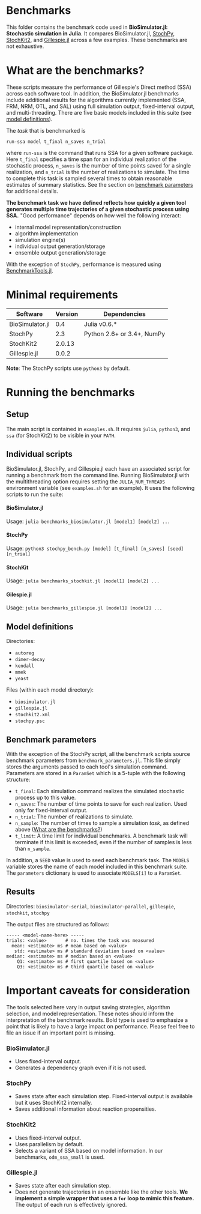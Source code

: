 # Benchmarks

This folder contains the benchmark code used in **BioSimulator.jl: Stochastic simulation in Julia**.
It compares BioSimulator.jl, [StochPy](http://stochpy.sourceforge.net/), [StochKit2](https://sourceforge.net/projects/stochkit/), and [Gillespie.jl](https://github.com/sdwfrost/Gillespie.jl) across a few examples. These benchmarks are not exhaustive.

# What are the benchmarks?

These scripts measure the performance of Gillespie's Direct method (SSA) across each software tool.
In addition, the BioSimulator.jl benchmarks include additional results for the algorithms currently implemented (SSA, FRM, NRM, OTL, and SAL) using full simulation output, fixed-interval output, and multi-threading.
There are five basic models included in this suite (see [model definitions](#Model-definitons)).

The *task* that is benchmarked is

```
run-ssa model t_final n_saves n_trial
```

where `run-ssa` is the command that runs SSA for a given software package.
Here `t_final` specifies a time span for an individual realization of the stochastic process, `n_saves` is the number of time points saved for a single realization, and `n_trial` is the number of realizations to simulate.
The time to complete this task is sampled several times to obtain reasonable estimates of summary statistics.
See the section on [benchmark parameters](#Benchmark-parameters) for additional details.

**The benchmark task we have defined reflects how quickly a given tool generates multiple time trajectories of a given stochastic process using SSA.**
"Good performance" depends on how well the following interact:

- internal model representation/construction
- algorithm implementation
- simulation engine(s)
- individual output generation/storage
- ensemble output generation/storage

With the exception of `StochPy`, performance is measured using [BenchmarkTools.jl](https://github.com/JuliaCI/BenchmarkTools.jl).

# Minimal requirements

| Software        | Version | Dependencies               |
|-----------------|---------|----------------------------|
| BioSimulator.jl | 0.4     | Julia v0.6.*               |
| StochPy         | 2.3     | Python 2.6+ or 3.4+, NumPy |
| StochKit2       | 2.0.13  |                            |
| Gillespie.jl    | 0.0.2   |                            |

**Note**: The StochPy scripts use `python3` by default.

# Running the benchmarks

## Setup

The main script is contained in `examples.sh`.
It requires `julia`, `python3`, and `ssa` (for StochKit2) to be visible in your `PATH`.

## Individual scripts

BioSimulator.jl, StochPy, and Gillespie.jl each have an associated script for running a benchmark from the command line.
Running BioSimulator.jl with the multithreading option requires setting the `JULIA_NUM_THREADS` environment variable (see `examples.sh` for an example).
It uses the following scripts to run the suite:

#### BioSimulator.jl

Usage: `julia benchmarks_biosimulator.jl [model1] [model2] ...`

#### StochPy

Usage: `python3 stochpy_bench.py [model] [t_final] [n_saves] [seed] [n_trial]`

#### StochKit

Usage: `julia benchmarks_stochkit.jl [model1] [model2] ...`

#### Gilespie.jl

Usage: `julia benchmarks_gillespie.jl [model1] [model2] ...`

## Model definitions

Directories:
- `autoreg`
- `dimer-decay`
- `kendall`
- `mmek`
- `yeast`

Files (within each model directory):

- `biosimulator.jl`
- `gillespie.jl`
- `stochkit2.xml`
- `stochpy.psc`

## Benchmark parameters

With the exception of the StochPy script, all the benchmark scripts source benchmark parameters from `benchmark_parameters.jl`.
This file simply stores the arguments passed to each tool's simulation command.
Parameters are stored in a `ParamSet` which is a 5-tuple with the following structure:

- `t_final`: Each simulation command realizes the simulated stochastic process up to this value.
- `n_saves`: The number of time points to save for each realization. Used only for fixed-interval output.
- `n_trial`: The number of realizations to simulate.
- `n_sample`: The number of times to sample a simulation *task*, as defined above ([What are the benchmarks?](What-are-the-benchmarks?))
- `t_limit`: A time limit for individual benchmarks. A benchmark task will terminate if this limit is exceeded, even if the number of samples is less than `n_sample`.

In addition, a `SEED` value is used to seed each benchmark task.
The `MODELS` variable stores the name of each model included in this benchmark suite.
The `parameters` dictionary is used to associate `MODELS[i]` to a `ParamSet`.

## Results

Directories: `biosimulator-serial`, `biosimulator-parallel`, `gillespie`, `stochkit`, `stochpy`

The output files are structured as follows:

```
----- <model-name-here> -----
trials: <value>       # no. times the task was measured
  mean: <estimate> ms # mean based on <value>
   std: <estimate> ms # standard deviation based on <value>
median: <estimate> ms # median based on <value>
    Q1: <estimate> ms # first quartile based on <value>
    Q3: <estimate> ms # third quartile based on <value>
```

# Important caveats for consideration

The tools selected here vary in output saving strategies, algorithm selection, and model representation.
These notes should inform the interpretation of the benchmark results.
Bold type is used to emphasize a point that is likely to have a large impact on performance.
Please feel free to file an issue if an important point is missing. 

### BioSimulator.jl

- Uses fixed-interval output.
- Generates a dependency graph even if it is not used.

### StochPy

- Saves state after each simulation step. Fixed-interval output is available but it uses StochKit2 internally.
- Saves additional information about reaction propensities.

### StochKit2

- Uses fixed-interval output.
- Uses parallelism by default.
- Selects a variant of SSA based on model information. In our benchmarks, `odm_ssa_small` is used.

### Gillespie.jl

- Saves state after each simulation step.
- Does not generate trajectories in an ensemble like the other tools. **We implement a simple wrapper that uses a `for` loop to mimic this feature.** The output of each run is effectively ignored.